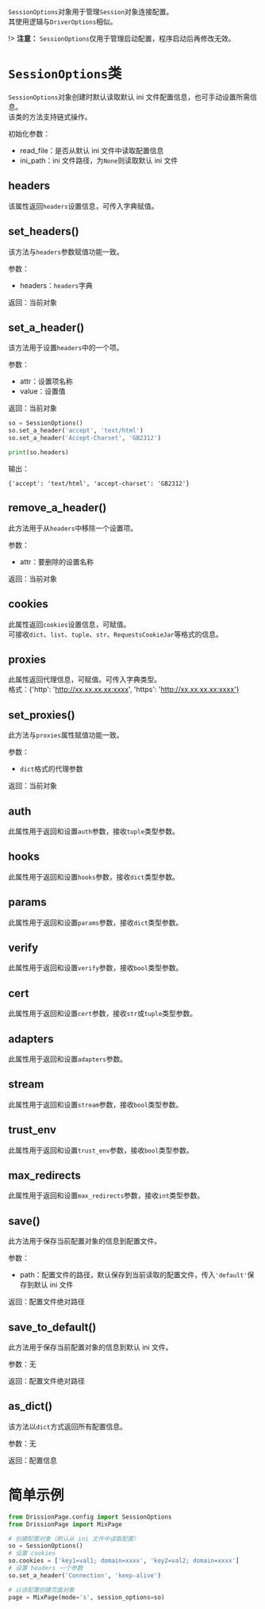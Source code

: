 `SessionOptions`对象用于管理`Session`对象连接配置。  
其使用逻辑与`DriverOptions`相似。

!> **注意：** `SessionOptions`仅用于管理启动配置，程序启动后再修改无效。

# `SessionOptions`类

`SessionOptions`对象创建时默认读取默认 ini 文件配置信息，也可手动设置所需信息。  
该类的方法支持链式操作。

初始化参数：

- read_file：是否从默认 ini 文件中读取配置信息
- ini_path：ini 文件路径，为`None`则读取默认 ini 文件



## headers

该属性返回`headers`设置信息，可传入字典赋值。

## set_headers()

该方法与`headers`参数赋值功能一致。

参数：

- headers：`headers`字典

返回：当前对象

## set_a_header()

该方法用于设置`headers`中的一个项。

参数：

- attr：设置项名称
- value：设置值

返回：当前对象

```python
so = SessionOptions()
so.set_a_header('accept', 'text/html')
so.set_a_header('Accept-Charset', 'GB2312')

print(so.headers)
```

输出：

```
{'accept': 'text/html', 'accept-charset': 'GB2312'}
```

## remove_a_header()

此方法用于从`headers`中移除一个设置项。

参数：

- attr：要删除的设置名称

返回：当前对象

## cookies

此属性返回`cookies`设置信息，可赋值。  
可接收`dict`、`list`、`tuple`、`str`、`RequestsCookieJar`等格式的信息。

## proxies

此属性返回代理信息，可赋值。可传入字典类型。  
格式：{'http': 'http://xx.xx.xx.xx:xxxx', 'https': 'http://xx.xx.xx.xx:xxxx'}

## set_proxies()

此方法与`proxies`属性赋值功能一致。

参数：

- `dict`格式的代理参数

返回：当前对象

## auth

此属性用于返回和设置`auth`参数，接收`tuple`类型参数。

## hooks

此属性用于返回和设置`hooks`参数，接收`dict`类型参数。

## params

此属性用于返回和设置`params`参数，接收`dict`类型参数。

## verify

此属性用于返回和设置`verify`参数，接收`bool`类型参数。

## cert

此属性用于返回和设置`cert`参数，接收`str`或`tuple`类型参数。

## adapters

此属性用于返回和设置`adapters`参数。

## stream

此属性用于返回和设置`stream`参数，接收`bool`类型参数。

## trust_env

此属性用于返回和设置`trust_env`参数，接收`bool`类型参数。

## max_redirects

此属性用于返回和设置`max_redirects`参数，接收`int`类型参数。

## save()

此方法用于保存当前配置对象的信息到配置文件。

参数：

- path：配置文件的路径，默认保存到当前读取的配置文件，传入`'default'`保存到默认 ini 文件

返回：配置文件绝对路径

## save_to_default()

此方法用于保存当前配置对象的信息到默认 ini 文件。

参数：无

返回：配置文件绝对路径

## as_dict()

该方法以`dict`方式返回所有配置信息。

参数：无

返回：配置信息

# 简单示例

```python
from DrissionPage.config import SessionOptions
from DrissionPage import MixPage

# 创建配置对象（默认从 ini 文件中读取配置）
so = SessionOptions()
# 设置 cookies
so.cookies = ['key1=val1; domain=xxxx', 'key2=val2; domain=xxxx']
# 设置 headers 一个参数
so.set_a_header('Connection', 'keep-alive')

# 以该配置创建页面对象
page = MixPage(mode='s', session_options=so)
```

